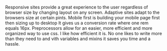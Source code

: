 Responsive sites provide a great experience to the user regardless of browser size by changing layout on any screen. Adaptive sites adapt to  the browsers size at certain pints.
Mobile first is building your mobile page first then sizing up to desktop
It gives us a conversion rate where one rem equals 16px.
Preprocessors allow for an easier, more efficient and more organized way to use css.
I like how efficient it is. No one likes to write more than they need to and vith variables and mixins it saves you time and a hassle.